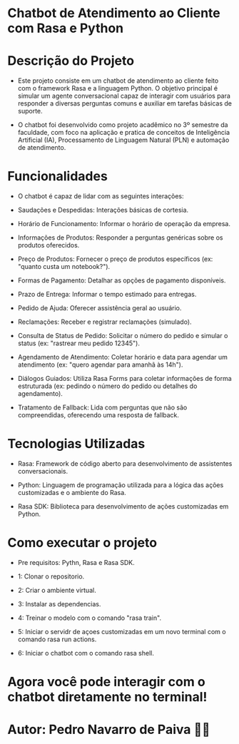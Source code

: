 # Chatbot de Atendimento ao Cliente com Rasa e Python #
# Descrição do Projeto
* Este projeto consiste em um chatbot de atendimento ao cliente feito com o framework Rasa e a linguagem Python. O objetivo principal é simular um agente conversacional capaz de interagir com usuários para responder a diversas perguntas comuns e auxiliar em tarefas básicas de suporte.

* O chatbot foi desenvolvido como projeto acadêmico no 3º semestre da faculdade, com foco na aplicação e pratica de conceitos de Inteligência Artificial (IA), Processamento de Linguagem Natural (PLN) e automação de atendimento.

# Funcionalidades
* O chatbot é capaz de lidar com as seguintes interações:

* Saudações e Despedidas: Interações básicas de cortesia.
  
* Horário de Funcionamento: Informar o horário de operação da empresa.

* Informações de Produtos: Responder a perguntas genéricas sobre os produtos oferecidos.

* Preço de Produtos: Fornecer o preço de produtos específicos (ex: "quanto custa um notebook?").

* Formas de Pagamento: Detalhar as opções de pagamento disponíveis.

* Prazo de Entrega: Informar o tempo estimado para entregas.

* Pedido de Ajuda: Oferecer assistência geral ao usuário.

* Reclamações: Receber e registrar reclamações (simulado).

* Consulta de Status de Pedido: Solicitar o número do pedido e simular o status (ex: "rastrear meu pedido 12345").

* Agendamento de Atendimento: Coletar horário e data para agendar um atendimento (ex: "quero agendar para amanhã às 14h").

* Diálogos Guiados: Utiliza Rasa Forms para coletar informações de forma estruturada (ex: pedindo o número do pedido ou detalhes do agendamento).

* Tratamento de Fallback: Lida com perguntas que não são compreendidas, oferecendo uma resposta de fallback.
  
# Tecnologias Utilizadas
* Rasa: Framework de código aberto para desenvolvimento de assistentes conversacionais.

* Python: Linguagem de programação utilizada para a lógica das ações customizadas e o ambiente do Rasa.

* Rasa SDK: Biblioteca para desenvolvimento de ações customizadas em Python.

# Como executar o projeto
* Pre requisitos: Pythn, Rasa e Rasa SDK.

* 1: Clonar o repositorio.

* 2: Criar o ambiente virtual.

* 3: Instalar as dependencias.

* 4: Treinar o modelo com o comando "rasa train".

* 5: Iniciar o servidr de açoes customizadas em um novo terminal com o comando rasa run actions.

* 6: Iniciar o chatbot com o comando rasa shell.

 # Agora você pode interagir com o chatbot diretamente no terminal!

 # Autor: Pedro Navarro de Paiva 👨‍💻
